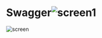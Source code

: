 # Swagger![screen1](https://user-images.githubusercontent.com/100366184/232975634-624ae939-140e-43ce-b1f1-5317af4ce863.jpg)
![screen](https://user-images.githubusercontent.com/100366184/232975649-5cbb6cd8-09d8-440e-bf93-7a585846bbe1.jpg)
